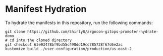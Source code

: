 # Manifest Hydration

To hydrate the manifests in this repository, run the following commands:

```shell
git clone https://github.com/Shirly8/argocon-gitops-promoter-hydrate-demo
# cd into the cloned directory
git checkout 63e93478bf9bd55c498dd19cd785728f67d6e2ac
kustomize build ./user-configuration/production/us-east-2
```

